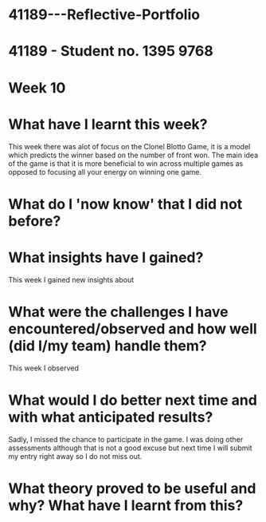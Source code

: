 # 41189---Reflective-Portfolio 

# 41189 - Student no. 1395 9768 

# Week 10

# What have I learnt this week? 

This week there was alot of focus on the Clonel Blotto Game, it is a model which predicts the winner based on the number of front won. The main idea of the game is that it is more beneficial to win across multiple games as opposed to focusing all your energy on winning one game. 

# What do I 'now know' that I did not before? 



# What insights have I gained? 

This week I gained new insights about 

# What were the challenges I have encountered/observed and how well (did I/my team) handle them? 

This week I observed  

# What would I do better next time and with what anticipated results? 

Sadly, I missed the chance to participate in the game. I was doing other assessments although that is not a good excuse but next time I will submit my entry right away so I do not miss out.

# What theory proved to be useful and why? What have I learnt from this? 
